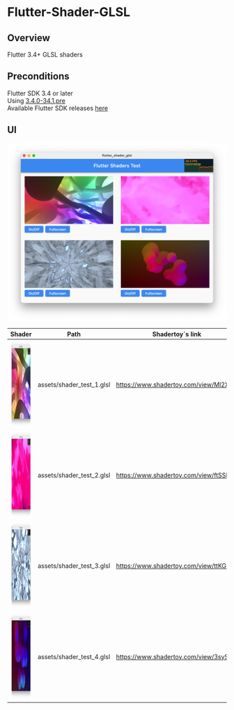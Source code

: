 # Flutter-Shader-GLSL

## Overview
Flutter 3.4+ GLSL shaders 

## Preconditions

Flutter SDK 3.4 or later 
<br>Using [3.4.0-34.1.pre](https://storage.googleapis.com/flutter_infra_release/releases/beta/macos/flutter_macos_3.4.0-34.1.pre-beta.zip)
<br>Available Flutter SDK releases [here](https://docs.flutter.dev/development/tools/sdk/releases?tab=macos)
## UI

![](assets/sc_1.png)

| Shader  | Path | Shadertoy`s link |
| -------  |---| --- |
| <img src="https://github.com/Cheshulko/Flutter-Shader-GLSL/blob/main/assets/sc_4.png?raw=true" width="266" height="200" /> | assets/shader_test_1.glsl | https://www.shadertoy.com/view/Ml2XRD |
| <img src="https://github.com/Cheshulko/Flutter-Shader-GLSL/blob/main/assets/sc_3.png?raw=true" width="266" height="200" /> | assets/shader_test_2.glsl | https://www.shadertoy.com/view/ftSSRR |
| <img src="https://github.com/Cheshulko/Flutter-Shader-GLSL/blob/main/assets/sc_5.png?raw=true" width="266" height="200" /> | assets/shader_test_3.glsl | https://www.shadertoy.com/view/ttKGDt |
| <img src="https://github.com/Cheshulko/Flutter-Shader-GLSL/blob/main/assets/sc_6.png?raw=true" width="266" height="200" /> | assets/shader_test_4.glsl | https://www.shadertoy.com/view/3sySRK |
